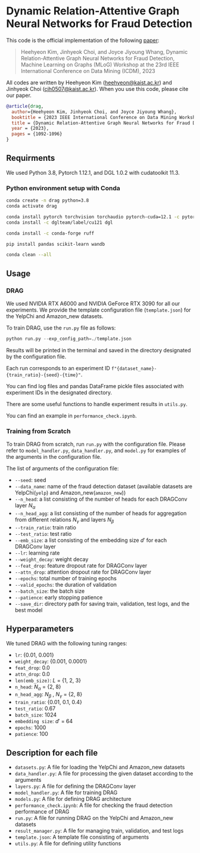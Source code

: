 # Dynamic Relation-Attentive Graph Neural Networks for Fraud Detection
This code is the official implementation of the following [paper](https://ieeexplore.ieee.org/document/10411688):

> Heehyeon Kim, Jinhyeok Choi, and Joyce Jiyoung Whang, Dynamic Relation-Attentive Graph Neural Networks for Fraud Detection, Machine Learning on Graphs (MLoG) Workshop at the 23rd IEEE International Conference on Data Mining (ICDM), 2023

All codes are written by Heehyeon Kim (heehyeon@kaist.ac.kr) and Jinhyeok Choi (cjh0507@kaist.ac.kr). When you use this code, please cite our paper.

```bibtex
@article{drag,
  author={Heehyeon Kim, Jinhyeok Choi, and Joyce Jiyoung Whang},
  booktitle = {2023 IEEE International Conference on Data Mining Workshops (ICDMW)},
  title = {Dynamic Relation-Attentive Graph Neural Networks for Fraud Detection},
  year = {2023},
  pages = {1092-1096}
}
```

## Requirments
We used Python 3.8, Pytorch 1.12.1, and DGL 1.0.2 with cudatoolkit 11.3.

### Python environment setup with Conda

```bash
conda create -n drag python=3.8
conda activate drag

conda install pytorch torchvision torchaudio pytorch-cuda=12.1 -c pytorch -c nvidia
conda install -c dglteam/label/cu121 dgl

conda install -c conda-forge ruff

pip install pandas scikit-learn wandb

conda clean --all
```

## Usage
### DRAG
We used NVIDIA RTX A6000 and NVIDIA GeForce RTX 3090 for all our experiments. We provide the template configuration file (`template.json`) for the YelpChi and Amazon_new datasets.

To train DRAG, use the `run.py` file as follows:

```python
python run.py --exp_config_path=./template.json
```
Results will be printed in the terminal and saved in the directory designated by the configuration file.

Each run corresponds to an experiment ID `f"{dataset_name}-{train_ratio}-{seed}-{time}"`.

You can find log files and pandas DataFrame pickle files associated with experiment IDs in the designated directory.

There are some useful functions to handle experiment results in `utils.py`.

You can find an example in `performance_check.ipynb`.

### Training from Scratch
To train DRAG from scratch, run `run.py` with the configuration file. Please refer to `model_handler.py`, `data_handler.py`, and `model.py` for examples of the arguments in the configuration file.

The list of arguments of the configuration file:
- `--seed`: seed
- `--data_name`: name of the fraud detection dataset (available datasets are YelpChi(`yelp`) and Amazon_new(`amazon_new`))
- `--n_head`: a list consisting of the number of heads for each DRAGConv layer $N_{\alpha}$
- `--n_head_agg`: a list consisting of the number of heads for aggregation from different relations $N_{\gamma}$ and layers $N_{\beta}$
- `--train_ratio`: train ratio
- `--test_ratio`: test ratio
- `--emb_size`: a list consisting of the embedding size $d'$ for each DRAGConv layer
- `--lr`: learning rate
- `--weight_decay`: weight decay
- `--feat_drop`: feature dropout rate for DRAGConv layer
- `--attn_drop`: attention dropout rate for DRAGConv layer
- `--epochs`: total number of training epochs 
- `--valid_epochs`: the duration of validation
- `--batch_size`: the batch size
- `--patience`: early stopping patience
- `--save_dir`: directory path for saving train, validation, test logs, and the best model

## Hyperparameters
We tuned DRAG with the following tuning ranges:
- `lr`: {0.01, 0.001}
- `weight_decay`: {0.001, 0.0001}
- `feat_drop`: 0.0
- `attn_drop`: 0.0
- `len(emb_size)`: $L$ = {1, 2, 3}
- `n_head`: $N_{\alpha}$ = {2, 8}
- `n_head_agg`: $N_{\beta}$ , $N_{\gamma}$ = {2, 8}
- `train_ratio`: {0.01, 0.1, 0.4}
- `test_ratio`: 0.67
- `batch_size`: 1024
- `embedding size`: $d'$ = 64
- `epochs`: 1000
- `patience`: 100

## Description for each file
- `datasets.py`: A file for loading the YelpChi and Amazon_new datasets
- `data_handler.py`: A file for processing the given dataset according to the arguments
- `layers.py`: A file for defining the DRAGConv layer
- `model_handler.py`: A file for training DRAG
- `models.py`: A file for defining DRAG architecture
- `performance_check.ipynb`: A file for checking the fraud detection performance of DRAG
- `run.py`: A file for running DRAG on the YelpChi and Amazon_new datasets
- `result_manager.py`: A file for managing train, validation, and test logs
- `template.json`: A template file consisting of arguments
- `utils.py`: A file for defining utility functions

